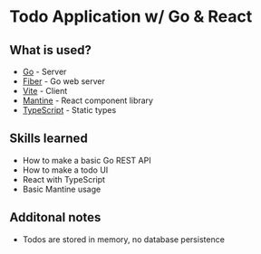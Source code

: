 # Todo Application w/ Go & React

## What is used?
* [Go](https://go.dev/) - Server
* [Fiber](https://github.com/gofiber/fiber) - Go web server
* [Vite](https://vitejs.dev/) - Client
* [Mantine](https://mantine.dev/) - React component library
* [TypeScript](https://www.typescriptlang.org/) - Static types

## Skills learned
* How to make a basic Go REST API
* How to make a todo UI
* React with TypeScript
* Basic Mantine usage

## Additonal notes
* Todos are stored in memory, no database persistence
